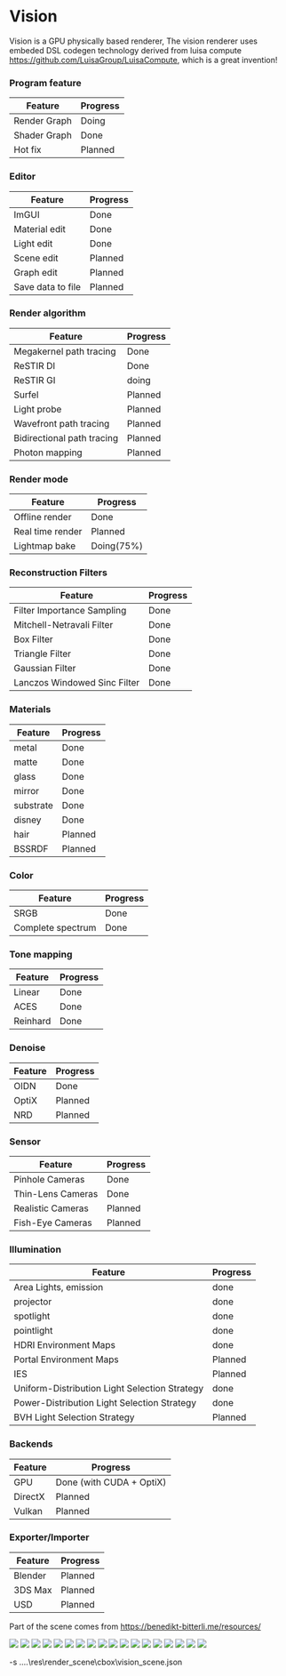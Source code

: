 # Vision

Vision is a GPU physically based renderer,
The vision renderer uses embeded DSL codegen technology derived from luisa
compute https://github.com/LuisaGroup/LuisaCompute, which is a great invention!

### Program feature

| Feature      | Progress |
|--------------|----------|
| Render Graph | Doing    |
| Shader Graph | Done     |
| Hot fix      | Planned  |

### Editor

| Feature           | Progress |
|-------------------|----------|
| ImGUI             | Done     |
| Material edit     | Done     |
| Light edit        | Done     |
| Scene edit        | Planned  |
| Graph edit        | Planned  |
| Save data to file | Planned  |

### Render algorithm

| Feature                    | Progress |
|----------------------------|----------|
| Megakernel path tracing    | Done     |
| ReSTIR DI                  | Done     |
| ReSTIR GI                  | doing    |
| Surfel                     | Planned  |
| Light probe                | Planned  |
| Wavefront path tracing     | Planned  |
| Bidirectional path tracing | Planned  |
| Photon mapping             | Planned  |

### Render mode

| Feature          | Progress   |
|------------------|------------|
| Offline render   | Done       |
| Real time render | Planned    |
| Lightmap bake    | Doing(75%) |

### Reconstruction Filters

| Feature                      | Progress |
|------------------------------|----------|
| Filter Importance Sampling   | Done     |
| Mitchell-Netravali Filter    | Done     |
| Box Filter                   | Done     |
| Triangle Filter              | Done     |
| Gaussian Filter              | Done     |
| Lanczos Windowed Sinc Filter | Done     |

### Materials

| Feature   | Progress |
|-----------|----------|
| metal     | Done     |
| matte     | Done     |
| glass     | Done     |
| mirror    | Done     |
| substrate | Done     |
| disney    | Done     |
| hair      | Planned  |
| BSSRDF    | Planned  |

### Color

| Feature           | Progress |
|-------------------|----------|
| SRGB              | Done     |
| Complete spectrum | Done     |

### Tone mapping

| Feature  | Progress |
|----------|----------|
| Linear   | Done     |
| ACES     | Done     |
| Reinhard | Done     |

### Denoise

| Feature | Progress |
|---------|----------|
| OIDN    | Done     |
| OptiX   | Planned  |
| NRD     | Planned  |

### Sensor

| Feature           | Progress |
|-------------------|----------|
| Pinhole Cameras   | Done     |
| Thin-Lens Cameras | Done     |
| Realistic Cameras | Planned  |
| Fish-Eye Cameras  | Planned  |

### Illumination

| Feature                                       | Progress |
|-----------------------------------------------|----------|
| Area Lights, emission                         | done     |
| projector                                     | done     |
| spotlight                                     | done     |
| pointlight                                    | done     |
| HDRI Environment Maps                         | done     |
| Portal Environment Maps                       | Planned  |
| IES                                           | Planned  |
| Uniform-Distribution Light Selection Strategy | done     |
| Power-Distribution Light Selection Strategy   | done     |
| BVH Light Selection Strategy                  | Planned  |

### Backends

| Feature | Progress                 |
|---------|--------------------------|
| GPU     | Done (with CUDA + OptiX) |
| DirectX | Planned                  |
| Vulkan  | Planned                  |

### Exporter/Importer

| Feature | Progress |
|---------|----------|
| Blender | Planned  |
| 3DS Max | Planned  |
| USD     | Planned  |

Part of the scene comes from https://benedikt-bitterli.me/resources/

![](gallery/dispersion.png)
![](gallery/dispersion-hero.png)
![](gallery/bunny-sss-dof.png)
![](gallery/prism.png)
![](gallery/staircase.png)
![](gallery/bathroom.png)
![](gallery/classroom-1024spp.png)
![](gallery/classroom-fog-1024spp.png)
![](gallery/output.png)
![](gallery/glass-of-water-1024spp.png)
![](gallery/spaceship-1024spp.png)
![](gallery/kitchen0.png)
![](gallery/cornell-box-fog.png)
![](gallery/projector.png)
![](gallery/tv.png)
![](gallery/cornell-box-fog-projector.png)
![](gallery/cbox-sss.png)
![](gallery/cbox-dragon.png)

-s ..\..\res\render_scene\cbox\vision_scene.json
